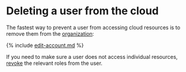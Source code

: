 # Deleting a user from the cloud

The fastest way to prevent a user from accessing cloud resources is to remove them from the [organization](../../../organization/):

{% include [edit-account.md](../../../_includes/organization/remove-user.md) %}

If you need to make sure a user does not access individual resources, [revoke](../roles/revoke.md) the relevant roles from the user.
